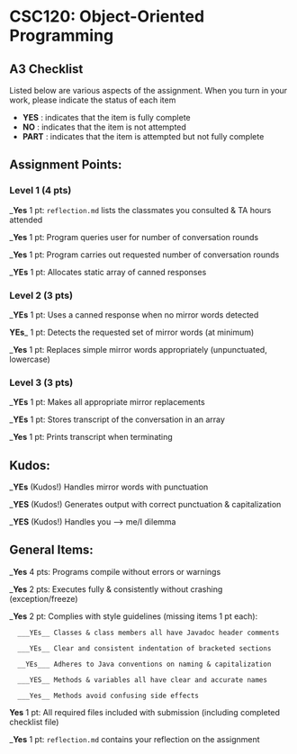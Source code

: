 # CSC120: Object-Oriented Programming
## A3 Checklist

Listed below are various aspects of the assignment.  When you turn in your work, please indicate the status of each item

- **YES** : indicates that the item is fully complete
- **NO** : indicates that the item is not attempted
- **PART** : indicates that the item is attempted but not fully complete


## Assignment Points:

### Level 1 (4 pts)

___Yes__ 1 pt: `reflection.md` lists the classmates you consulted & TA hours attended

___Yes__ 1 pt: Program queries user for number of conversation rounds

___Yes__ 1 pt: Program carries out requested number of conversation rounds

___YEs__ 1 pt: Allocates static array of canned responses

### Level 2 (3 pts)

___YEs__ 1 pt: Uses a canned response when no mirror words detected

__YEs___ 1 pt: Detects the requested set of mirror words (at minimum)

___Yes__ 1 pt: Replaces simple mirror words appropriately (unpunctuated, lowercase)

### Level 3 (3 pts)

___YEs__ 1 pt: Makes all appropriate mirror replacements

___YEs__ 1 pt: Stores transcript of the conversation in an array

___Yes__ 1 pt: Prints transcript when terminating

## Kudos:

___YEs__ (Kudos!) Handles mirror words with punctuation

___YES__ (Kudos!) Generates output with correct punctuation & capitalization

___YES__ (Kudos!) Handles you --> me/I dilemma



## General Items:

___Yes__ 4 pts: Programs compile without errors or warnings

___Yes__ 2 pts: Executes fully & consistently without crashing (exception/freeze)

___Yes__ 2 pt: Complies with style guidelines (missing items 1 pt each):

      ___YEs__ Classes & class members all have Javadoc header comments

      ___YEs__ Clear and consistent indentation of bracketed sections

      __YEs___ Adheres to Java conventions on naming & capitalization

      ___YES__ Methods & variables all have clear and accurate names

      ___Yes__ Methods avoid confusing side effects

__Yes__ 1 pt: All required files included with submission (including completed checklist file)

___Yes__ 1 pt: `reflection.md` contains your reflection on the assignment

